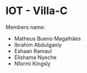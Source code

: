 # IOT - Villa-C

Members name:
- Matheus Bueno Magalhães
- Ibrahim Abdulganiy
- Eshaan Ramaul
- Elishama Nyeche
- Nformi Kingsly
